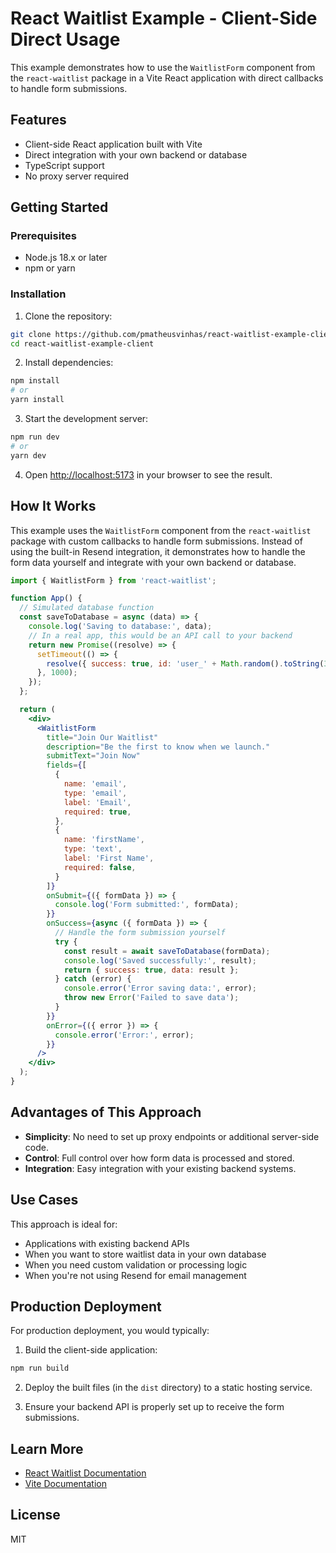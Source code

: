 # React Waitlist Example - Client-Side Direct Usage

This example demonstrates how to use the `WaitlistForm` component from the `react-waitlist` package in a Vite React application with direct callbacks to handle form submissions.

## Features

- Client-side React application built with Vite
- Direct integration with your own backend or database
- TypeScript support
- No proxy server required

## Getting Started

### Prerequisites

- Node.js 18.x or later
- npm or yarn

### Installation

1. Clone the repository:

```bash
git clone https://github.com/pmatheusvinhas/react-waitlist-example-client.git
cd react-waitlist-example-client
```

2. Install dependencies:

```bash
npm install
# or
yarn install
```

3. Start the development server:

```bash
npm run dev
# or
yarn dev
```

4. Open [http://localhost:5173](http://localhost:5173) in your browser to see the result.

## How It Works

This example uses the `WaitlistForm` component from the `react-waitlist` package with custom callbacks to handle form submissions. Instead of using the built-in Resend integration, it demonstrates how to handle the form data yourself and integrate with your own backend or database.

```jsx
import { WaitlistForm } from 'react-waitlist';

function App() {
  // Simulated database function
  const saveToDatabase = async (data) => {
    console.log('Saving to database:', data);
    // In a real app, this would be an API call to your backend
    return new Promise((resolve) => {
      setTimeout(() => {
        resolve({ success: true, id: 'user_' + Math.random().toString(36).substr(2, 9) });
      }, 1000);
    });
  };

  return (
    <div>
      <WaitlistForm 
        title="Join Our Waitlist"
        description="Be the first to know when we launch."
        submitText="Join Now"
        fields={[
          {
            name: 'email',
            type: 'email',
            label: 'Email',
            required: true,
          },
          {
            name: 'firstName',
            type: 'text',
            label: 'First Name',
            required: false,
          }
        ]}
        onSubmit={({ formData }) => {
          console.log('Form submitted:', formData);
        }}
        onSuccess={async ({ formData }) => {
          // Handle the form submission yourself
          try {
            const result = await saveToDatabase(formData);
            console.log('Saved successfully:', result);
            return { success: true, data: result };
          } catch (error) {
            console.error('Error saving data:', error);
            throw new Error('Failed to save data');
          }
        }}
        onError={({ error }) => {
          console.error('Error:', error);
        }}
      />
    </div>
  );
}
```

## Advantages of This Approach

- **Simplicity**: No need to set up proxy endpoints or additional server-side code.
- **Control**: Full control over how form data is processed and stored.
- **Integration**: Easy integration with your existing backend systems.

## Use Cases

This approach is ideal for:

- Applications with existing backend APIs
- When you want to store waitlist data in your own database
- When you need custom validation or processing logic
- When you're not using Resend for email management

## Production Deployment

For production deployment, you would typically:

1. Build the client-side application:

```bash
npm run build
```

2. Deploy the built files (in the `dist` directory) to a static hosting service.

3. Ensure your backend API is properly set up to receive the form submissions.

## Learn More

- [React Waitlist Documentation](https://github.com/pmatheusvinhas/react-waitlist)
- [Vite Documentation](https://vitejs.dev/guide/)

## License

MIT
